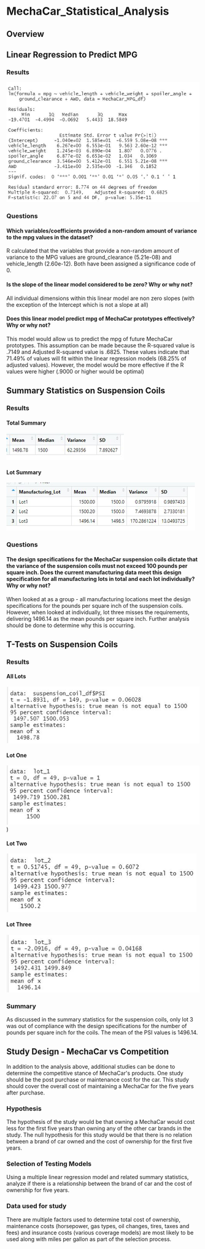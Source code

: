 # MechaCar_Statistical_Analysis

## Overview 

## Linear Regression to Predict MPG 

### Results
![Linear Regression Results](https://github.com/klbrabec/MechaCar_Statistical_Analysis/blob/main/lmimage.JPG)

### Questions 
#### Which variables/coefficients provided a non-random amount of variance to the mpg values in the dataset?
R calculated that the variables that provide a non-random amount of variance to the MPG values are ground_clearance (5.21e-08)  and vehicle_length (2.60e-12). Both have been assigned a significance code of 0.  

#### Is the slope of the linear model considered to be zero?  Why or why not? 
All individual dimensions within this linear model are non zero slopes (with the exception of the Intercept which is not a slope at all) 

#### Does this linear model predict mpg of MechaCar prototypes effectively?  Why or why not?
This model would allow us to predict the mpg of future MechaCar prototypes.  This assumption can be made because the R-squared value is .7149 and Adjusted R-squared value is .6825.  These values indicate that 71.49% of values will fit within the linear regression models (68.25% of adjusted values).  However, the model would be more effective if the R values were higher (.9000 or higher would be optimal) 

## Summary Statistics on Suspension Coils 

### Results 
#### Total Summary 
![Total Summary](https://github.com/klbrabec/MechaCar_Statistical_Analysis/blob/main/totalsummary.JPG) 

#### Lot Summary
![Lot Summary](https://github.com/klbrabec/MechaCar_Statistical_Analysis/blob/main/lotsummary.JPG)


### Questions 
#### The design specifications for the MechaCar suspension coils dictate that the variance of the suspension coils must not exceed 100 pounds per square inch. Does the current manufacturing data meet this design specification for all manufacturing lots in total and each lot individually? Why or why not?

When looked at as a group - all manufacturing locations meet the design specifications for the pounds per square inch of the suspension coils.  However, when looked at individually, lot three misses the requirements, delivering 1496.14 as the mean pounds per square inch.  Further analysis should be done to determine why this is occurring. 

## T-Tests on Suspension Coils 
### Results 
#### All Lots 
![ALL Lots TTest](https://github.com/klbrabec/MechaCar_Statistical_Analysis/blob/main/T-test_all.JPG)
#### Lot One 
![Lot 1 TTest](https://github.com/klbrabec/MechaCar_Statistical_Analysis/blob/main/t-test_lot1.JPG))
#### Lot Two 
![Lot 2 TTest](https://github.com/klbrabec/MechaCar_Statistical_Analysis/blob/main/T-test_lot2.JPG)
#### Lot Three
![Lot 3TTest](https://github.com/klbrabec/MechaCar_Statistical_Analysis/blob/main/T-test_lot3.JPG)

### Summary 
As discussed in the summary statistics for the suspension coils, only lot 3 was out of compliance with the design specifications for the number of pounds per square inch for the coils.  The mean of the PSI values is 1496.14.

## Study Design - MechaCar vs Competition 
In addition to the analysis above, additional studies can be done to determine the competitive stance of MechaCar's products.  One study should be the post purchase or maintenance cost for the car.  This study should cover the overall cost of maintaining a MechaCar for the five years after purchase.   
### Hypothesis
The hypothesis of the study would be that owning a MechaCar would cost less for the first five years than owning any of the other car brands in the study.    The null hypothesis for this study would be that there is no relation between a brand of car owned and the cost of ownership for the first five years.  
### Selection of Testing Models 
Using a multiple linear regression model and related summary statistics, analyze if there is a relationship between the brand of car and the cost of ownership for five years.
### Data used for study 
There are multiple factors used to determine total cost of ownership, maintenance costs (horsepower, gas types, oil changes, tires, taxes and fees) and insurance costs (various coverage models) are most likely to be used along with miles per gallon as part of the selection process.
